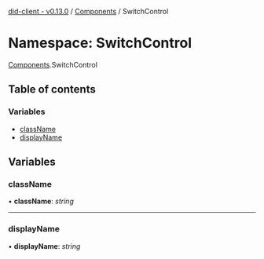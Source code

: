 [did-client - v0.13.0](../README.md) / [Components](components.md) / SwitchControl

# Namespace: SwitchControl

[Components](components.md).SwitchControl

## Table of contents

### Variables

- [className](components.switchcontrol.md#classname)
- [displayName](components.switchcontrol.md#displayname)

## Variables

### className

• **className**: *string*

___

### displayName

• **displayName**: *string*
